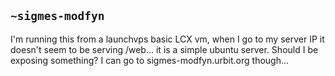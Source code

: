 ## `~sigmes-modfyn`
I'm running this from a launchvps basic LCX vm, when I go to my server IP it doesn't seem to be serving /web... it is a simple ubuntu server. Should I be exposing something? I can go to sigmes-modfyn.urbit.org though...